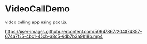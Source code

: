 # VideoCallDemo
video calling app using peer.js.


https://user-images.githubusercontent.com/50947867/204874357-674a7f25-4bc1-45cb-a8c5-6db7b3a9818b.mp4



